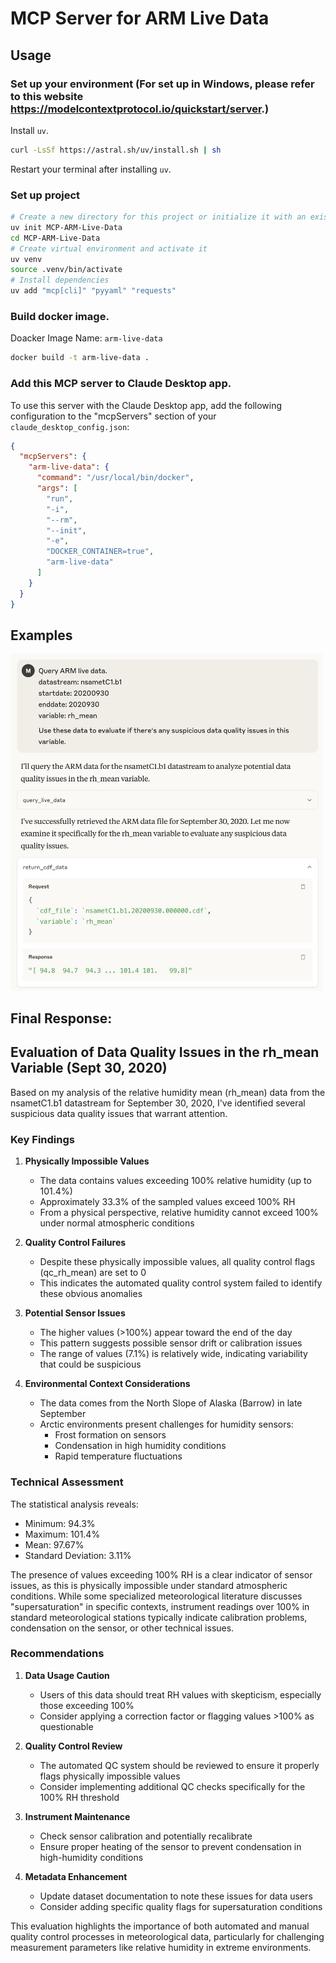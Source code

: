# MCP Server for ARM Live Data


## Usage

### Set up your environment (For set up in Windows, please refer to this website https://modelcontextprotocol.io/quickstart/server.)

Install `uv`.
```bash
curl -LsSf https://astral.sh/uv/install.sh | sh
```
Restart your terminal after installing `uv`.

### Set up project
```bash
# Create a new directory for this project or initialize it with an existing folder
uv init MCP-ARM-Live-Data
cd MCP-ARM-Live-Data
# Create virtual environment and activate it
uv venv
source .venv/bin/activate
# Install dependencies
uv add "mcp[cli]" "pyyaml" "requests"

```

### Build docker image.
Doacker Image Name: `arm-live-data`
```bash
docker build -t arm-live-data .
```

### Add this MCP server to Claude Desktop app.
To use this server with the Claude Desktop app, add the following configuration to the "mcpServers" section of your `claude_desktop_config.json`:

```json
{
  "mcpServers": {
    "arm-live-data": {
      "command": "/usr/local/bin/docker",
      "args": [
        "run",
        "-i",
        "--rm",
        "--init",
        "-e",
        "DOCKER_CONTAINER=true",
        "arm-live-data"
      ]
    }
  }
}
```



## Examples
<img src="./images/example-query-live-data.jpeg" alt="MCP ARM Live Data" width="500"/>

## Final Response:
## Evaluation of Data Quality Issues in the rh_mean Variable (Sept 30, 2020)

Based on my analysis of the relative humidity mean (rh_mean) data from the nsametC1.b1 datastream for September 30, 2020, I've identified several suspicious data quality issues that warrant attention.

### Key Findings

1. **Physically Impossible Values**
   - The data contains values exceeding 100% relative humidity (up to 101.4%)
   - Approximately 33.3% of the sampled values exceed 100% RH
   - From a physical perspective, relative humidity cannot exceed 100% under normal atmospheric conditions

2. **Quality Control Failures**
   - Despite these physically impossible values, all quality control flags (qc_rh_mean) are set to 0
   - This indicates the automated quality control system failed to identify these obvious anomalies

3. **Potential Sensor Issues**
   - The higher values (>100%) appear toward the end of the day
   - This pattern suggests possible sensor drift or calibration issues
   - The range of values (7.1%) is relatively wide, indicating variability that could be suspicious

4. **Environmental Context Considerations**
   - The data comes from the North Slope of Alaska (Barrow) in late September
   - Arctic environments present challenges for humidity sensors:
     - Frost formation on sensors
     - Condensation in high humidity conditions
     - Rapid temperature fluctuations

### Technical Assessment

The statistical analysis reveals:
- Minimum: 94.3%
- Maximum: 101.4%
- Mean: 97.67%
- Standard Deviation: 3.11%

The presence of values exceeding 100% RH is a clear indicator of sensor issues, as this is physically impossible under standard atmospheric conditions. While some specialized meteorological literature discusses "supersaturation" in specific contexts, instrument readings over 100% in standard meteorological stations typically indicate calibration problems, condensation on the sensor, or other technical issues.

### Recommendations

1. **Data Usage Caution**
   - Users of this data should treat RH values with skepticism, especially those exceeding 100%
   - Consider applying a correction factor or flagging values >100% as questionable

2. **Quality Control Review**
   - The automated QC system should be reviewed to ensure it properly flags physically impossible values
   - Consider implementing additional QC checks specifically for the 100% RH threshold

3. **Instrument Maintenance**
   - Check sensor calibration and potentially recalibrate
   - Ensure proper heating of the sensor to prevent condensation in high-humidity conditions

4. **Metadata Enhancement**
   - Update dataset documentation to note these issues for data users
   - Consider adding specific quality flags for supersaturation conditions

This evaluation highlights the importance of both automated and manual quality control processes in meteorological data, particularly for challenging measurement parameters like relative humidity in extreme environments.